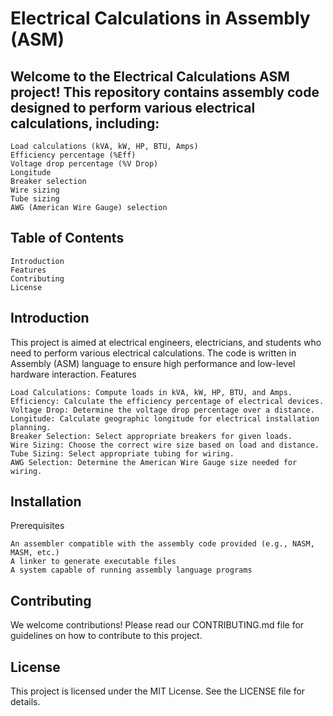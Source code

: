 # Electrical Calculations in Assembly (ASM)

## Welcome to the Electrical Calculations ASM project! This repository contains assembly code designed to perform various electrical calculations, including:

    Load calculations (kVA, kW, HP, BTU, Amps)
    Efficiency percentage (%Eff)
    Voltage drop percentage (%V Drop)
    Longitude
    Breaker selection
    Wire sizing
    Tube sizing
    AWG (American Wire Gauge) selection

## Table of Contents

    Introduction
    Features
    Contributing
    License

## Introduction

This project is aimed at electrical engineers, electricians, and students who need to perform various electrical calculations. The code is written in Assembly (ASM) language to ensure high performance and low-level hardware interaction.
Features

    Load Calculations: Compute loads in kVA, kW, HP, BTU, and Amps.
    Efficiency: Calculate the efficiency percentage of electrical devices.
    Voltage Drop: Determine the voltage drop percentage over a distance.
    Longitude: Calculate geographic longitude for electrical installation planning.
    Breaker Selection: Select appropriate breakers for given loads.
    Wire Sizing: Choose the correct wire size based on load and distance.
    Tube Sizing: Select appropriate tubing for wiring.
    AWG Selection: Determine the American Wire Gauge size needed for wiring.

## Installation
Prerequisites

    An assembler compatible with the assembly code provided (e.g., NASM, MASM, etc.)
    A linker to generate executable files
    A system capable of running assembly language programs

## Contributing

We welcome contributions! Please read our CONTRIBUTING.md file for guidelines on how to contribute to this project.

## License

This project is licensed under the MIT License. See the LICENSE file for details.

